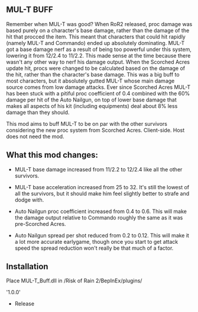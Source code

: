 ## MUL-T BUFF
Remember when MUL-T was good?
When RoR2 released, proc damage was based purely on a character's base damage, rather than the damage of the hit that procced the item. This meant that characters that could hit rapidly (namely MUL-T and Commando) ended up absolutely dominating. MUL-T got a base damage nerf as a result of being too powerful under this system, lowering it from 12/2.4 to 11/2.2. This made sense at the time because there wasn't any other way to nerf his damage output.
When the Scorched Acres update hit, procs were changed to be calculated based on the damage of the hit, rather than the character's base damage. This was a big buff to most characters, but it absolutely gutted MUL-T whose main damage source comes from low damage attacks. Ever since Scorched Acres MUL-T has been stuck with a pitiful proc coefficient of 0.4 combined with the 60% damage per hit of the Auto Nailgun, on top of lower base damage that makes all aspects of his kit (including equipments) deal about 8% less damage than they should.

This mod aims to buff MUL-T to be on par with the other survivors considering the new proc system from Scorched Acres.
Client-side. Host does not need the mod.

## What this mod changes:
- MUL-T base damage increased from 11/2.2 to 12/2.4 like all the other survivors.
- MUL-T base acceleration increased from 25 to 32. It's still the lowest of all the survivors, but it should make him feel slightly better to strafe and dodge with.

- Auto Nailgun proc coefficient increased from 0.4 to 0.6. This will make the damage output relative to Commando roughly the same as it was pre-Scorched Acres.
- Auto Nailgun spread per shot reduced from 0.2 to 0.12. This will make it a lot more accurate earlygame, though once you start to get attack speed the spread reduction won't really be that much of a factor.

## Installation
Place MUL-T_Buff.dll in /Risk of Rain 2/BepInEx/plugins/

'1.0.0'
- Release